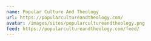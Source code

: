 ```yaml
---
name: Popular Culture And Theology
url: https://popularcultureandtheology.com/
avatar: /images/sites/popularcultureandtheology.png
feed: https://popularcultureandtheology.com/feed/
---
```

